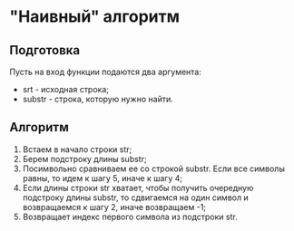 # "Наивный" алгоритм

## Подготовка

Пусть на вход функции подаются два аргумента:

* srt - исходная строка;
* substr - строка, которую нужно найти.

## Алгоритм

1) Встаем в начало строки str;
2) Берем подстроку длины substr;
3) Посимвольно сравниваем ее со строкой substr. Если все символы равны, то идем к шагу 5, иначе к шагу 4;
4) Если длины строки str хватает, чтобы получить очередную подстроку длины substr, то сдвигаемся на один символ и возвращаемся к шагу 2, иначе возвращаем -1;
5) Возвращает индекс первого символа из подстроки str.